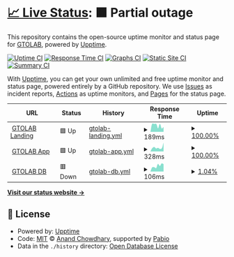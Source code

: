 # [📈 Live Status](https://GTOLAB.github.io/upptime): <!--live status--> **🟧 Partial outage**

This repository contains the open-source uptime monitor and status page for [GTOLAB](https://GTOLAB.github.io/upptime), powered by [Upptime](https://github.com/upptime/upptime).

[![Uptime CI](https://github.com/GTOLAB/upptime/workflows/Uptime%20CI/badge.svg)](https://github.com/GTOLAB/upptime/actions?query=workflow%3A%22Uptime+CI%22)
[![Response Time CI](https://github.com/GTOLAB/upptime/workflows/Response%20Time%20CI/badge.svg)](https://github.com/GTOLAB/upptime/actions?query=workflow%3A%22Response+Time+CI%22)
[![Graphs CI](https://github.com/GTOLAB/upptime/workflows/Graphs%20CI/badge.svg)](https://github.com/GTOLAB/upptime/actions?query=workflow%3A%22Graphs+CI%22)
[![Static Site CI](https://github.com/GTOLAB/upptime/workflows/Static%20Site%20CI/badge.svg)](https://github.com/GTOLAB/upptime/actions?query=workflow%3A%22Static+Site+CI%22)
[![Summary CI](https://github.com/GTOLAB/upptime/workflows/Summary%20CI/badge.svg)](https://github.com/GTOLAB/upptime/actions?query=workflow%3A%22Summary+CI%22)

With [Upptime](https://upptime.js.org), you can get your own unlimited and free uptime monitor and status page, powered entirely by a GitHub repository. We use [Issues](https://github.com/GTOLAB/upptime/issues) as incident reports, [Actions](https://github.com/GTOLAB/upptime/actions) as uptime monitors, and [Pages](https://GTOLAB.github.io/upptime) for the status page.

<!--start: status pages-->
<!-- This summary is generated by Upptime (https://github.com/upptime/upptime) -->
<!-- Do not edit this manually, your changes will be overwritten -->
<!-- prettier-ignore -->
| URL | Status | History | Response Time | Uptime |
| --- | ------ | ------- | ------------- | ------ |
| <img alt="" src="https://icons.duckduckgo.com/ip3/www.gtolab.com.ico" height="13"> [GTOLAB Landing](https://www.gtolab.com) | 🟩 Up | [gtolab-landing.yml](https://github.com/GTOLAB/upptime/commits/HEAD/history/gtolab-landing.yml) | <details><summary><img alt="Response time graph" src="./graphs/gtolab-landing/response-time-week.png" height="20"> 189ms</summary><br><a href="https://GTOLAB.github.io/upptime/history/gtolab-landing"><img alt="Response time 189" src="https://img.shields.io/endpoint?url=https%3A%2F%2Fraw.githubusercontent.com%2FGTOLAB%2Fupptime%2FHEAD%2Fapi%2Fgtolab-landing%2Fresponse-time.json"></a><br><a href="https://GTOLAB.github.io/upptime/history/gtolab-landing"><img alt="24-hour response time 189" src="https://img.shields.io/endpoint?url=https%3A%2F%2Fraw.githubusercontent.com%2FGTOLAB%2Fupptime%2FHEAD%2Fapi%2Fgtolab-landing%2Fresponse-time-day.json"></a><br><a href="https://GTOLAB.github.io/upptime/history/gtolab-landing"><img alt="7-day response time 189" src="https://img.shields.io/endpoint?url=https%3A%2F%2Fraw.githubusercontent.com%2FGTOLAB%2Fupptime%2FHEAD%2Fapi%2Fgtolab-landing%2Fresponse-time-week.json"></a><br><a href="https://GTOLAB.github.io/upptime/history/gtolab-landing"><img alt="30-day response time 189" src="https://img.shields.io/endpoint?url=https%3A%2F%2Fraw.githubusercontent.com%2FGTOLAB%2Fupptime%2FHEAD%2Fapi%2Fgtolab-landing%2Fresponse-time-month.json"></a><br><a href="https://GTOLAB.github.io/upptime/history/gtolab-landing"><img alt="1-year response time 189" src="https://img.shields.io/endpoint?url=https%3A%2F%2Fraw.githubusercontent.com%2FGTOLAB%2Fupptime%2FHEAD%2Fapi%2Fgtolab-landing%2Fresponse-time-year.json"></a></details> | <details><summary><a href="https://GTOLAB.github.io/upptime/history/gtolab-landing">100.00%</a></summary><a href="https://GTOLAB.github.io/upptime/history/gtolab-landing"><img alt="All-time uptime 100.00%" src="https://img.shields.io/endpoint?url=https%3A%2F%2Fraw.githubusercontent.com%2FGTOLAB%2Fupptime%2FHEAD%2Fapi%2Fgtolab-landing%2Fuptime.json"></a><br><a href="https://GTOLAB.github.io/upptime/history/gtolab-landing"><img alt="24-hour uptime 100.00%" src="https://img.shields.io/endpoint?url=https%3A%2F%2Fraw.githubusercontent.com%2FGTOLAB%2Fupptime%2FHEAD%2Fapi%2Fgtolab-landing%2Fuptime-day.json"></a><br><a href="https://GTOLAB.github.io/upptime/history/gtolab-landing"><img alt="7-day uptime 100.00%" src="https://img.shields.io/endpoint?url=https%3A%2F%2Fraw.githubusercontent.com%2FGTOLAB%2Fupptime%2FHEAD%2Fapi%2Fgtolab-landing%2Fuptime-week.json"></a><br><a href="https://GTOLAB.github.io/upptime/history/gtolab-landing"><img alt="30-day uptime 100.00%" src="https://img.shields.io/endpoint?url=https%3A%2F%2Fraw.githubusercontent.com%2FGTOLAB%2Fupptime%2FHEAD%2Fapi%2Fgtolab-landing%2Fuptime-month.json"></a><br><a href="https://GTOLAB.github.io/upptime/history/gtolab-landing"><img alt="1-year uptime 100.00%" src="https://img.shields.io/endpoint?url=https%3A%2F%2Fraw.githubusercontent.com%2FGTOLAB%2Fupptime%2FHEAD%2Fapi%2Fgtolab-landing%2Fuptime-year.json"></a></details>
| <img alt="" src="https://icons.duckduckgo.com/ip3/app.gtolab.com.ico" height="13"> [GTOLAB App](https://app.gtolab.com) | 🟩 Up | [gtolab-app.yml](https://github.com/GTOLAB/upptime/commits/HEAD/history/gtolab-app.yml) | <details><summary><img alt="Response time graph" src="./graphs/gtolab-app/response-time-week.png" height="20"> 328ms</summary><br><a href="https://GTOLAB.github.io/upptime/history/gtolab-app"><img alt="Response time 328" src="https://img.shields.io/endpoint?url=https%3A%2F%2Fraw.githubusercontent.com%2FGTOLAB%2Fupptime%2FHEAD%2Fapi%2Fgtolab-app%2Fresponse-time.json"></a><br><a href="https://GTOLAB.github.io/upptime/history/gtolab-app"><img alt="24-hour response time 328" src="https://img.shields.io/endpoint?url=https%3A%2F%2Fraw.githubusercontent.com%2FGTOLAB%2Fupptime%2FHEAD%2Fapi%2Fgtolab-app%2Fresponse-time-day.json"></a><br><a href="https://GTOLAB.github.io/upptime/history/gtolab-app"><img alt="7-day response time 328" src="https://img.shields.io/endpoint?url=https%3A%2F%2Fraw.githubusercontent.com%2FGTOLAB%2Fupptime%2FHEAD%2Fapi%2Fgtolab-app%2Fresponse-time-week.json"></a><br><a href="https://GTOLAB.github.io/upptime/history/gtolab-app"><img alt="30-day response time 328" src="https://img.shields.io/endpoint?url=https%3A%2F%2Fraw.githubusercontent.com%2FGTOLAB%2Fupptime%2FHEAD%2Fapi%2Fgtolab-app%2Fresponse-time-month.json"></a><br><a href="https://GTOLAB.github.io/upptime/history/gtolab-app"><img alt="1-year response time 328" src="https://img.shields.io/endpoint?url=https%3A%2F%2Fraw.githubusercontent.com%2FGTOLAB%2Fupptime%2FHEAD%2Fapi%2Fgtolab-app%2Fresponse-time-year.json"></a></details> | <details><summary><a href="https://GTOLAB.github.io/upptime/history/gtolab-app">100.00%</a></summary><a href="https://GTOLAB.github.io/upptime/history/gtolab-app"><img alt="All-time uptime 100.00%" src="https://img.shields.io/endpoint?url=https%3A%2F%2Fraw.githubusercontent.com%2FGTOLAB%2Fupptime%2FHEAD%2Fapi%2Fgtolab-app%2Fuptime.json"></a><br><a href="https://GTOLAB.github.io/upptime/history/gtolab-app"><img alt="24-hour uptime 100.00%" src="https://img.shields.io/endpoint?url=https%3A%2F%2Fraw.githubusercontent.com%2FGTOLAB%2Fupptime%2FHEAD%2Fapi%2Fgtolab-app%2Fuptime-day.json"></a><br><a href="https://GTOLAB.github.io/upptime/history/gtolab-app"><img alt="7-day uptime 100.00%" src="https://img.shields.io/endpoint?url=https%3A%2F%2Fraw.githubusercontent.com%2FGTOLAB%2Fupptime%2FHEAD%2Fapi%2Fgtolab-app%2Fuptime-week.json"></a><br><a href="https://GTOLAB.github.io/upptime/history/gtolab-app"><img alt="30-day uptime 100.00%" src="https://img.shields.io/endpoint?url=https%3A%2F%2Fraw.githubusercontent.com%2FGTOLAB%2Fupptime%2FHEAD%2Fapi%2Fgtolab-app%2Fuptime-month.json"></a><br><a href="https://GTOLAB.github.io/upptime/history/gtolab-app"><img alt="1-year uptime 100.00%" src="https://img.shields.io/endpoint?url=https%3A%2F%2Fraw.githubusercontent.com%2FGTOLAB%2Fupptime%2FHEAD%2Fapi%2Fgtolab-app%2Fuptime-year.json"></a></details>
| <img alt="" src="https://icons.duckduckgo.com/ip3/app.gtolab.com.ico" height="13"> [GTOLAB DB](https://app.gtolab.com/api/health) | 🟥 Down | [gtolab-db.yml](https://github.com/GTOLAB/upptime/commits/HEAD/history/gtolab-db.yml) | <details><summary><img alt="Response time graph" src="./graphs/gtolab-db/response-time-week.png" height="20"> 106ms</summary><br><a href="https://GTOLAB.github.io/upptime/history/gtolab-db"><img alt="Response time 106" src="https://img.shields.io/endpoint?url=https%3A%2F%2Fraw.githubusercontent.com%2FGTOLAB%2Fupptime%2FHEAD%2Fapi%2Fgtolab-db%2Fresponse-time.json"></a><br><a href="https://GTOLAB.github.io/upptime/history/gtolab-db"><img alt="24-hour response time 106" src="https://img.shields.io/endpoint?url=https%3A%2F%2Fraw.githubusercontent.com%2FGTOLAB%2Fupptime%2FHEAD%2Fapi%2Fgtolab-db%2Fresponse-time-day.json"></a><br><a href="https://GTOLAB.github.io/upptime/history/gtolab-db"><img alt="7-day response time 106" src="https://img.shields.io/endpoint?url=https%3A%2F%2Fraw.githubusercontent.com%2FGTOLAB%2Fupptime%2FHEAD%2Fapi%2Fgtolab-db%2Fresponse-time-week.json"></a><br><a href="https://GTOLAB.github.io/upptime/history/gtolab-db"><img alt="30-day response time 106" src="https://img.shields.io/endpoint?url=https%3A%2F%2Fraw.githubusercontent.com%2FGTOLAB%2Fupptime%2FHEAD%2Fapi%2Fgtolab-db%2Fresponse-time-month.json"></a><br><a href="https://GTOLAB.github.io/upptime/history/gtolab-db"><img alt="1-year response time 106" src="https://img.shields.io/endpoint?url=https%3A%2F%2Fraw.githubusercontent.com%2FGTOLAB%2Fupptime%2FHEAD%2Fapi%2Fgtolab-db%2Fresponse-time-year.json"></a></details> | <details><summary><a href="https://GTOLAB.github.io/upptime/history/gtolab-db">1.04%</a></summary><a href="https://GTOLAB.github.io/upptime/history/gtolab-db"><img alt="All-time uptime 1.04%" src="https://img.shields.io/endpoint?url=https%3A%2F%2Fraw.githubusercontent.com%2FGTOLAB%2Fupptime%2FHEAD%2Fapi%2Fgtolab-db%2Fuptime.json"></a><br><a href="https://GTOLAB.github.io/upptime/history/gtolab-db"><img alt="24-hour uptime 1.04%" src="https://img.shields.io/endpoint?url=https%3A%2F%2Fraw.githubusercontent.com%2FGTOLAB%2Fupptime%2FHEAD%2Fapi%2Fgtolab-db%2Fuptime-day.json"></a><br><a href="https://GTOLAB.github.io/upptime/history/gtolab-db"><img alt="7-day uptime 1.04%" src="https://img.shields.io/endpoint?url=https%3A%2F%2Fraw.githubusercontent.com%2FGTOLAB%2Fupptime%2FHEAD%2Fapi%2Fgtolab-db%2Fuptime-week.json"></a><br><a href="https://GTOLAB.github.io/upptime/history/gtolab-db"><img alt="30-day uptime 1.04%" src="https://img.shields.io/endpoint?url=https%3A%2F%2Fraw.githubusercontent.com%2FGTOLAB%2Fupptime%2FHEAD%2Fapi%2Fgtolab-db%2Fuptime-month.json"></a><br><a href="https://GTOLAB.github.io/upptime/history/gtolab-db"><img alt="1-year uptime 1.04%" src="https://img.shields.io/endpoint?url=https%3A%2F%2Fraw.githubusercontent.com%2FGTOLAB%2Fupptime%2FHEAD%2Fapi%2Fgtolab-db%2Fuptime-year.json"></a></details>

<!--end: status pages-->

[**Visit our status website →**](https://GTOLAB.github.io/upptime)

## 📄 License

- Powered by: [Upptime](https://github.com/upptime/upptime)
- Code: [MIT](./LICENSE) © [Anand Chowdhary](https://anandchowdhary.com), supported by [Pabio](https://pabio.com)
- Data in the `./history` directory: [Open Database License](https://opendatacommons.org/licenses/odbl/1-0/)
